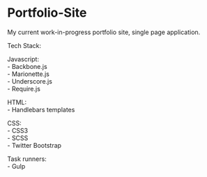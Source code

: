 # Portfolio-Site

My current work-in-progress portfolio site, single page application.  

Tech Stack:  
  
Javascript:  
    - Backbone.js  
    - Marionette.js  
    - Underscore.js  
    - Require.js  

HTML:  
    - Handlebars templates
  
CSS:  
    - CSS3  
    - SCSS  
    - Twitter Bootstrap  

Task runners:  
    - Gulp  